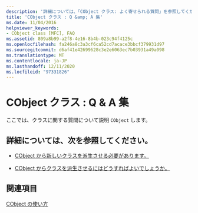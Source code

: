 ```yaml
---
description: '詳細については、「CObject クラス: よく寄せられる質問」を参照してください。'
title: 'CObject クラス : Q &amp; A 集'
ms.date: 11/04/2016
helpviewer_keywords:
- CObject class [MFC], FAQ
ms.assetid: 809a8b99-a2f8-4e16-8b4b-023c94f4125c
ms.openlocfilehash: fa246a8c3a3cf6ca52cd7acace3bbcf379931d97
ms.sourcegitcommit: d6af41e42699628c3e2e6063ec7b03931a49a098
ms.translationtype: MT
ms.contentlocale: ja-JP
ms.lasthandoff: 12/11/2020
ms.locfileid: "97331826"
---
```

# <a name="cobject-class-frequently-asked-questions"></a>CObject クラス : Q &amp; A 集

ここでは、クラスに関する質問について説明 `CObject` します。

## <a name="what-do-you-want-to-know-more-about"></a>詳細については、次を参照してください。

- [CObject から新しいクラスを派生させる必要があります。](do-i-have-to-derive-new-classes-from-cobject-q.md)

- [CObject からクラスを派生させるにはどうすればよいでしょうか。](what-does-it-cost-me-to-derive-a-class-from-cobject-q.md)

## <a name="see-also"></a>関連項目

[CObject の使い方](using-cobject.md)
